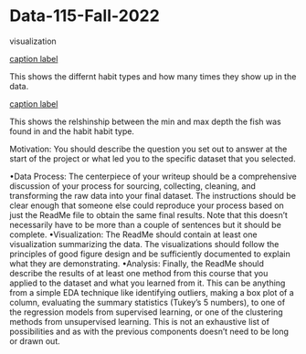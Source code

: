 # Data-115-Fall-2022
visualization


[caption label](https://raw.githubusercontent.com/gabiisaak/Data-115-Fall-2022/main/fish%20habit.png)


This shows the differnt habit types and how many times they show up in the data. 


[caption label](https://raw.githubusercontent.com/gabiisaak/Data-115-Fall-2022/main/fish%20depth.png)


This shows the relshinship between the min and max depth the fish was found in and the habit habit type.

Motivation: You should describe the question you set out to answer at the start of the project or
what led you to the specific dataset that you selected.

•Data Process: The centerpiece of your writeup should be a comprehensive discussion of your
process for sourcing, collecting, cleaning, and transforming the raw data into your final dataset. The
instructions should be clear enough that someone else could reproduce your process based on just the
ReadMe file to obtain the same final results. Note that this doesn’t necessarily have to be more than
a couple of sentences but it should be complete.
•Visualization: The ReadMe should contain at least one visualization summarizing the data. The
visualizations should follow the principles of good figure design and be sufficiently documented to
explain what they are demonstrating.
•Analysis: Finally, the ReadMe should describe the results of at least one method from this course
that you applied to the dataset and what you learned from it. This can be anything from a simple EDA
technique like identifying outliers, making a box plot of a column, evaluating the summary statistics
(Tukey’s 5 numbers), to one of the regression models from supervised learning, or one of the clustering
methods from unsupervised learning. This is not an exhaustive list of possibilities and as with the
previous components doesn’t need to be long or drawn out.
